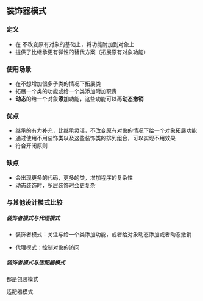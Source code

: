 ## 装饰器模式

### 定义

- 在 不改变原有对象的基础上，将功能附加到对象上
- 提供了比继承更有弹性的替代方案（拓展原有对象功能）

### 使用场景

- 在不想增加很多子类的情况下拓展类
- 拓展一个类的功能或给一个类添加附加职责
- **动态**的给一个对象**添加**功能，这些功能可以再**动态撤销**

### 优点

- 继承的有力补充，比继承灵活，不改变原有对象的情况下给一个对象拓展功能
- 通过使用不用装饰类以及这些装饰类的排列组合，可以实现不用效果
- 符合开闭原则

### 缺点

- 会出现更多的代码，更多的类，增加程序的复杂性
- 动态装饰时，多层装饰时会更复杂

### 与其他设计模式比较

##### 装饰者模式与代理模式

- 装饰者模式：关注与给一个类添加功能，或者给对象动态添加或者动态撤销

- 代理模式：控制对象的访问

##### 装饰者模式与适配器模式

都是包装模式

适配器模式